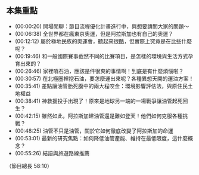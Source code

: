 ---
---


## 本集重點

* (00:00:20) 開場閒聊：節目流程優化計畫進行中，與想要請問大家的問題～
* (00:06:38) 全世界都在瘋東京奧運，但是阿拉斯加也有自己的奧運？
* (00:12:12) 屬於極地民族的奧運會，聽起來很酷，但實際上究竟是在比些什麼呢？
* (00:19:46) 和一般國際賽事截然不同的比賽項目，是怎樣的環境與生活方式孕育出來的？
* (00:26:46) 家裡噴石油，應該是件很爽的事情啊！到底是有什麼煩惱啦？
* (00:30:57) 在北極圈裡挖石油，要怎麼運出來呢？各種異想天開的運油方案！
* (00:35:41) 差點讓油管胎死腹中的兩大程咬金：環境影響評估法，與原住民土地權益
* (00:38:41) 神救援投手出現了！原來是地球另一端的一場戰爭讓油管起死回生？
* (00:42:15) 雖然如此，阿拉斯加建油管還是難如登天！他們如何克服各種挑戰？
* (00:48:25) 油管不只是油管，關於它如何徹底改變了阿拉斯加的命運
* (00:53:01) 最新的研究焦點：如何降低油管產能、維持在最低限度，這什麼概念？
* (00:55:26) 結語與旅遊路線推薦

（節目總長 58:10）
